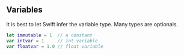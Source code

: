 ## Variables
It is best to let Swift infer the variable type. Many types are optionals.

```swift
let immutable = 1  // a constant
var intvar = 1     // int variable
var floatvar = 1.0 // float variable

```